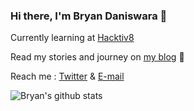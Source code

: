 ### Hi there, I'm Bryan Daniswara 👋

Currently learning at [Hacktiv8](https://hacktiv8.com)

Read my stories and journey on [my blog](https://bryandaniswara.com) 🚀

Reach me : [Twitter](https://twitter.com/bryandaniswara) & [E-mail](mailto:me@bryandaniswara.com)
<!--
**bryandaniswara/bryandaniswara** is a ✨ _special_ ✨ repository because its `README.md` (this file) appears on your GitHub profile.

Here are some ideas to get you started:

- 🔭 I’m currently working on ...
- 🌱 I’m currently learning ...
- 👯 I’m looking to collaborate on ...
- 🤔 I’m looking for help with ...
- 💬 Ask me about ...
- 📫 How to reach me: ...
- 😄 Pronouns: ...
- ⚡ Fun fact: ...
-->


![Bryan's github stats](https://github-stats.bryandaniswara.com/api?username=bryandaniswara&show_icons=true&hide_rank=true&count_private=true)
